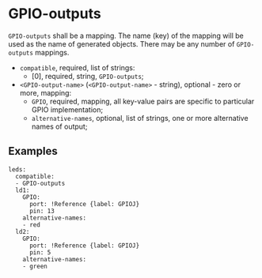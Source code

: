 GPIO-outputs
============

`GPIO-outputs` shall be a mapping. The name (key) of the mapping will be used as the name of generated objects. There
may be any number of `GPIO-outputs` mappings.

- `compatible`, required, list of strings:
  - [0], required, string, `GPIO-outputs`;
- `<GPIO-output-name>` (`<GPIO-output-name>` - string), optional - zero or more, mapping:
  - `GPIO`, required, mapping, all key-value pairs are specific to particular GPIO implementation;
  - `alternative-names`, optional, list of strings, one or more alternative names of output;

Examples
--------

```
leds:
  compatible:
  - GPIO-outputs
  ld1:
    GPIO:
      port: !Reference {label: GPIOJ}
      pin: 13
    alternative-names:
    - red
  ld2:
    GPIO:
      port: !Reference {label: GPIOJ}
      pin: 5
    alternative-names:
    - green
```
